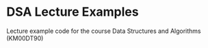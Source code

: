 # DSA Lecture Examples
Lecture example code for the course Data Structures and Algorithms (KM00DT90)
